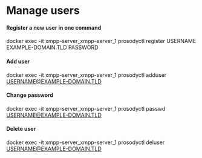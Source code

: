 # Manage users

#### Register a new user in one command
docker exec -it xmpp-server_xmpp-server_1 prosodyctl register USERNAME EXAMPLE-DOMAIN.TLD PASSWORD

#### Add user
docker exec -it xmpp-server_xmpp-server_1 prosodyctl adduser USERNAME@EXAMPLE-DOMAIN.TLD

#### Change password
docker exec -it xmpp-server_xmpp-server_1 prosodyctl passwd USERNAME@EXAMPLE-DOMAIN.TLD

#### Delete user
docker exec -it xmpp-server_xmpp-server_1 prosodyctl deluser USERNAME@EXAMPLE-DOMAIN.TLD


